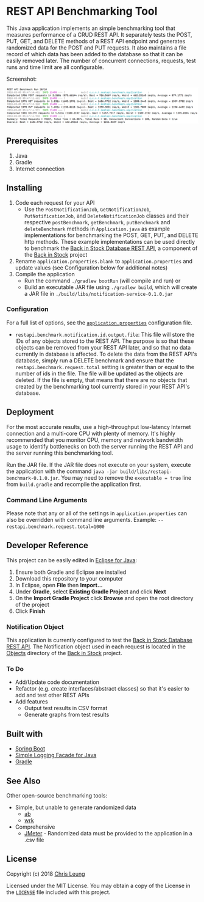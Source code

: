 # REST API Benchmarking Tool

This Java application implements an simple benchmarking tool that measures performance of a CRUD REST API. It separately tests the POST, PUT, GET, and DELETE methods of a REST API endpoint and generates randomized data for the POST and PUT requests. It also maintains a file record of which data has been added to the database so that it can be easily removed later. The number of concurrent connections, requests, test runs and time limit are all configurable.

Screenshot:

![REST API Benchmarking Tool Screenshot](doc/screenshot.png "REST API Benchmarking Tool Screenshot")

## Prerequisites

1. Java
2. Gradle
3. Internet connection

## Installing

1. Code each request for your API
    * Use the `PostNotificationJob`, `GetNotificationJob`, `PutNotificationJob`, and `DeleteNotificationJob` classes and their respective `postBenchmark`, `getBenchmark`, `putBenchmark` and `deleteBenchmark` methods in `Application.java` as example implementations for benchmarking the POST, GET, PUT, and DELETE http methods. These example implementations can be used directly to benchmark the [Back in Stock Database REST API](https://github.com/chrislzm/BackInStock/tree/master/RestApi), a component of the [Back in Stock](https://github.com/chrislzm/BackInStock) project    
2. Rename `application.properties.blank` to `application.properties` and update values (see Configuration below for additional notes)
3. Compile the application
    * Run the command `./gradlew bootRun` (will compile and run) or
    * Build an executable JAR file using `./gradlew build`, which will create a JAR file in `./build/libs/notification-service-0.1.0.jar`

### Configuration

For a full list of options, see the [`application.properties`](src/main/resources/application.properties.blank) configuration file.
* `restapi.benchmark.notification.id.output.file`: This file will store the IDs of any objects stored to the REST API. The purpose is so that these objects can be removed from your REST API later, and so that no data currently in database is affected. To delete the data from the REST API's database, simply run a DELETE benchmark and ensure that the `restapi.benchmark.request.total` setting is greater than or equal to the number of ids in the file. The file will be updated as the objects are deleted. If the file is empty, that means that there are no objects that created by the benchmarking tool currently stored in your REST API's database.

## Deployment

For the most accurate results, use a high-throughput low-latency Internet connection and a multi-core CPU with plenty of memory. It's highly recommended that you monitor CPU, memory and network bandwidth usage to identify bottlenecks on both the server running the REST API and the server running this benchmarking tool.

Run the JAR file. If the JAR file does not execute on your system, execute the application with the command `java -jar build/libs/restapi-benchmark-0.1.0.jar`. You may need to remove the `executable = true` line from `build.gradle` and recompile the application first.

### Command Line Arguments

Please note that any or all of the settings in `application.properties` can also be overridden with command line arguments. Example: `--restapi.benchmark.request.total=1000`

## Developer Reference

This project can be easily edited in [Eclipse for Java](http://www.eclipse.org/downloads/eclipse-packages/):
1. Ensure both Gradle and Eclipse are installed
2. Download this repository to your computer
3. In Eclipse, open **File** then **Import...**
4. Under **Gradle**, select **Existing Gradle Project** and click **Next** 
5. On the **Import Gradle Project** click **Browse** and open the root directory of the project
6. Click **Finish**

### Notification Object

This application is currently configured to test the [Back in Stock Database REST API](https://github.com/chrislzm/BackInStock/tree/master/RestApi). The Notification object used in each request is located in the [Objects](https://github.com/chrislzm/BackInStock/tree/master/RestApi/Objects) directory of the [Back in Stock](https://github.com/chrislzm/BackInStock) project.

### To Do
* Add/Update code documentation
* Refactor (e.g. create interfaces/abstract classes) so that it's easier to add and test other REST APIs
* Add features
    * Output test results in CSV format
    * Generate graphs from test results 

## Built with

* [Spring Boot](https://projects.spring.io/spring-boot/)
* [Simple Logging Facade for Java](https://www.slf4j.org/)
* [Gradle](https://gradle.org/)

## See Also

Other open-source benchmarking tools:

* Simple, but unable to generate randomized data
    * [ab](https://httpd.apache.org/docs/2.4/programs/ab.html)
    * [wrk](https://github.com/wg/wrk) 
* Comprehensive
    * [JMeter](http://jmeter.apache.org/) - Randomized data must be provided to the application in a .csv file 
 
## License

Copyright (c) 2018 [Chris Leung](https://github.com/chrislzm)

Licensed under the MIT License. You may obtain a copy of the License in the [`LICENSE`](LICENSE) file included with this project.
